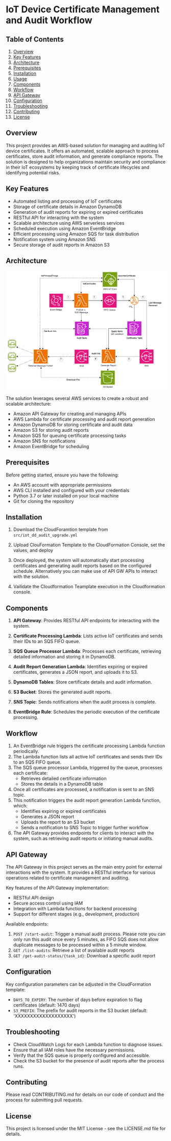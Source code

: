 # IoT Device Certificate Management and Audit Workflow

## Table of Contents
1. [Overview](#overview)
2. [Key Features](#key-features)
3. [Architecture](#architecture)
4. [Prerequisites](#prerequisites)
5. [Installation](#installation)
6. [Usage](#usage)
7. [Components](#components)
8. [Workflow](#workflow)
9. [API Gateway](#api-gateway)
10. [Configuration](#configuration)
11. [Troubleshooting](#troubleshooting)
12. [Contributing](#contributing)
13. [License](#license)

## Overview

This project provides an AWS-based solution for managing and auditing IoT device certificates. It offers an automated, scalable approach to process certificates, store audit information, and generate compliance reports. The solution is designed to help organizations maintain security and compliance in their IoT ecosystems by keeping track of certificate lifecycles and identifying potential risks.

## Key Features

- Automated listing and processing of IoT certificates
- Storage of certificate details in Amazon DynamoDB
- Generation of audit reports for expiring or expired certificates
- RESTful API for interacting with the system
- Scalable architecture using AWS serverless services
- Scheduled execution using Amazon EventBridge
- Efficient processing using Amazon SQS for task distribution
- Notification system using Amazon SNS
- Secure storage of audit reports in Amazon S3

## Architecture

![Architecture Diagram](architecture/diagram.png)

The solution leverages several AWS services to create a robust and scalable architecture:

- Amazon API Gateway for creating and managing APIs
- AWS Lambda for certificate processing and audit report generation
- Amazon DynamoDB for storing certificate and audit data
- Amazon S3 for storing audit reports
- Amazon SQS for queuing certificate processing tasks
- Amazon SNS for notifications
- Amazon EventBridge for scheduling

## Prerequisites

Before getting started, ensure you have the following:

- An AWS account with appropriate permissions
- AWS CLI installed and configured with your credentials
- Python 3.7 or later installed on your local machine
- Git for cloning the repository

## Installation

1. Download the CloudForamtion template from `src/iot_dd_audit_upgrade.yml`

2. Upload ClouFormation Template to the CloudFormation Console, set the values, and deploy

3. Once deployed, the system will automatically start processing certificates and generating audit reports based on the configured schedule. Alternatively you can make use of API GW APIs to interact with the solution.

4. Vailidate the Cloudformation Teamplate execution in the Cloudformation console.


## Components

1. **API Gateway**: Provides RESTful API endpoints for interacting with the system.

2. **Certificate Processing Lambda**: Lists active IoT certificates and sends their IDs to an SQS FIFO queue.

3. **SQS Queue Processor Lambda**: Processes each certificate, retrieving detailed information and storing it in DynamoDB.

4. **Audit Report Generation Lambda**: Identifies expiring or expired certificates, generates a JSON report, and uploads it to S3.

5. **DynamoDB Tables**: Store certificate details and audit information.

6. **S3 Bucket**: Stores the generated audit reports.

7. **SNS Topic**: Sends notifications when the audit process is complete.

8. **EventBridge Rule**: Schedules the periodic execution of the certificate processing.


## Workflow

1. An EventBridge rule triggers the certificate processing Lambda function periodically.
2. The Lambda function lists all active IoT certificates and sends their IDs to an SQS FIFO queue.
3. The SQS queue processor Lambda, triggered by the queue, processes each certificate:
   - Retrieves detailed certificate information
   - Stores the details in a DynamoDB table
4. Once all certificates are processed, a notification is sent to an SNS topic.
5. This notification triggers the audit report generation Lambda function, which:
   - Identifies expiring or expired certificates
   - Generates a JSON report
   - Uploads the report to an S3 bucket
   - Sends a notification to SNS Topic to trigger further workflow
6. The API Gateway provides endpoints for clients to interact with the system, such as retrieving audit reports or initiating manual audits.

## API Gateway

The API Gateway in this project serves as the main entry point for external interactions with the system. It provides a RESTful interface for various operations related to certificate management and auditing.

Key features of the API Gateway implementation:

- RESTful API design
- Secure access control using IAM
- Integration with Lambda functions for backend processing
- Support for different stages (e.g., development, production)

Available endpoints:

1. `POST /start-audit`: Trigger a manual audit process. Please note you can only run this audit once every 5 minutes, as FIFO SQS does not allow duplicate messages to be processed within a 5 minute window.
2. `GET /list-audits`: Retrieve a list of available audit reports
3. `GET /get-audit-status/{task_id}`: Download a specific audit report

## Configuration

Key configuration parameters can be adjusted in the CloudFormation template:

- `DAYS_TO_EXPIRY`: The number of days before expiration to flag certificates (default: 1470 days)
- `S3_PREFIX`: The prefix for audit reports in the S3 bucket (default: 'XXXXXXXXXXXXXXXXXXX')


## Troubleshooting

- Check CloudWatch Logs for each Lambda function to diagnose issues.
- Ensure that all IAM roles have the necessary permissions.
- Verify that the SQS queue is properly configured and accessible.
- Check the S3 bucket for the presence of audit reports after the process runs.

## Contributing

Please read CONTRIBUTING.md for details on our code of conduct and the process for submitting pull requests.

## License

This project is licensed under the MIT License - see the LICENSE.md file for details.